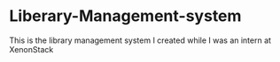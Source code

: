 # Liberary-Management-system
This is the library management system I created while I was an intern at XenonStack
